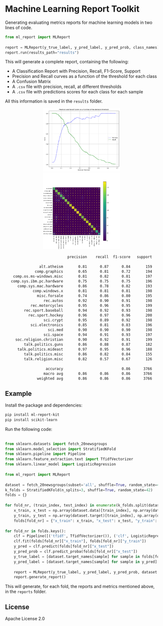 # Machine Learning Report Toolkit

Generating evaluating metrics reports for machine learning models in two lines of code.

```python
from ml_report import MLReport

report = MLReport(y_true_label, y_pred_label, y_pred_prob, class_names)
report.run(results_path="results")
```

This will generate a complete report, containing the following:

- A Classification Report with Precision, Recall, F1-Score, Support
- Precision and Recall curves as a function of the threshold for each class
- A Confusion Matrix
- A `.csv` file with precision, recall, at different thresholds
- A `.csv` file with predictions scores for each class for each sample

All this information is saved in the `results` folder.

<center>
<img src="precision_recall_threshold.png" alt="Precision x Recall vs Threshold" style="width: 50%; height: 50%"/>
<br>
<img src="confusion_matrix.png" alt="Confusion Matrix" style="width: 50%; height: 50%"/>

```
                          precision    recall  f1-score   support

             alt.atheism       0.81      0.87      0.84       159
           comp.graphics       0.65      0.81      0.72       194
 comp.os.ms-windows.misc       0.81      0.82      0.81       197
comp.sys.ibm.pc.hardware       0.75      0.75      0.75       196
   comp.sys.mac.hardware       0.86      0.78      0.82       193
          comp.windows.x       0.81      0.81      0.81       198
            misc.forsale       0.74      0.86      0.80       195
               rec.autos       0.92      0.90      0.91       198
         rec.motorcycles       0.95      0.96      0.95       199
      rec.sport.baseball       0.94      0.92      0.93       198
        rec.sport.hockey       0.96      0.97      0.96       200
               sci.crypt       0.95      0.89      0.92       198
         sci.electronics       0.85      0.81      0.83       196
                 sci.med       0.90      0.90      0.90       198
               sci.space       0.94      0.91      0.93       197
  soc.religion.christian       0.90      0.92      0.91       199
      talk.politics.guns       0.86      0.88      0.87       182
   talk.politics.mideast       0.97      0.95      0.96       188
      talk.politics.misc       0.86      0.82      0.84       155
      talk.religion.misc       0.82      0.57      0.67       126

                accuracy                           0.86      3766
               macro avg       0.86      0.86      0.86      3766
            weighted avg       0.86      0.86      0.86      3766
```
</center>

## Example

Install the package and dependencies:

```bash
pip install ml-report-kit
pip install scikit-learn
```

Run the following code:

```python
    
from sklearn.datasets import fetch_20newsgroups
from sklearn.model_selection import StratifiedKFold
from sklearn.pipeline import Pipeline
from sklearn.feature_extraction.text import TfidfVectorizer
from sklearn.linear_model import LogisticRegression

from ml_report import MLReport

dataset = fetch_20newsgroups(subset='all', shuffle=True, random_state=42)
k_folds = StratifiedKFold(n_splits=3, shuffle=True, random_state=42)
folds = {}

for fold_nr, (train_index, test_index) in enumerate(k_folds.split(dataset.data, dataset.target)):
    x_train, x_test = np.array(dataset.data)[train_index], np.array(dataset.data)[test_index]
    y_train, y_test = np.array(dataset.target)[train_index], np.array(dataset.target)[test_index]
    folds[fold_nr] = {"x_train": x_train, "x_test": x_test, "y_train": y_train, "y_test": y_test}

for fold_nr in folds.keys():
    clf = Pipeline([('tfidf', TfidfVectorizer()), ('clf', LogisticRegression(class_weight='balanced'))])
    clf.fit(folds[fold_nr]["x_train"], folds[fold_nr]["y_train"])
    y_pred = clf.predict(folds[fold_nr]["x_test"])
    y_pred_prob = clf.predict_proba(folds[fold_nr]["x_test"])
    y_true_label = [dataset.target_names[sample] for sample in folds[fold_nr]["y_test"]]
    y_pred_label = [dataset.target_names[sample] for sample in y_pred]
    
    report = MLReport(y_true_label, y_pred_label, y_pred_prob, dataset.target_names)
    report.generate_report()
```

This will generate, for each fold, the reports and metrics mentioned above, in the `reports` folder.

## License

Apache License 2.0
